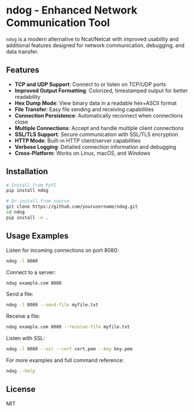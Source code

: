 # ndog - Enhanced Network Communication Tool

`ndog` is a modern alternative to Ncat/Netcat with improved usability and additional features designed for network communication, debugging, and data transfer.

## Features

- **TCP and UDP Support**: Connect to or listen on TCP/UDP ports
- **Improved Output Formatting**: Colorized, timestamped output for better readability
- **Hex Dump Mode**: View binary data in a readable hex+ASCII format
- **File Transfer**: Easy file sending and receiving capabilities
- **Connection Persistence**: Automatically reconnect when connections close
- **Multiple Connections**: Accept and handle multiple client connections
- **SSL/TLS Support**: Secure communication with SSL/TLS encryption
- **HTTP Mode**: Built-in HTTP client/server capabilities
- **Verbose Logging**: Detailed connection information and debugging
- **Cross-Platform**: Works on Linux, macOS, and Windows

## Installation

```bash
# Install from PyPI
pip install ndog

# Or install from source
git clone https://github.com/yourusername/ndog.git
cd ndog
pip install -e .
```

## Usage Examples

Listen for incoming connections on port 8080:
```bash
ndog -l 8080
```

Connect to a server:
```bash
ndog example.com 8080
```

Send a file:
```bash
ndog -l 8080 --send-file myfile.txt
```

Receive a file:
```bash
ndog example.com 8080 --receive-file myfile.txt
```

Listen with SSL:
```bash
ndog -l 8080 --ssl --cert cert.pem --key key.pem
```

For more examples and full command reference:
```bash
ndog --help
```

## License

MIT 
